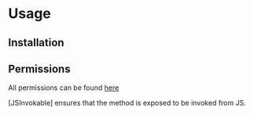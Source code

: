 # Usage

## Installation

## Permissions
All permissions can be found [here](Permissions.md)


[JSInvokable] ensures that the method is exposed to be invoked from JS. 